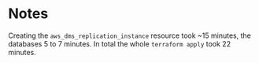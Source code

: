 # Notes

Creating the `aws_dms_replication_instance` resource took ~15 minutes, the
databases 5 to 7 minutes. In total the whole `terraform apply` took 22 minutes.

